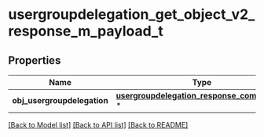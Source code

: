 # usergroupdelegation_get_object_v2_response_m_payload_t

## Properties
Name | Type | Description | Notes
------------ | ------------- | ------------- | -------------
**obj_usergroupdelegation** | [**usergroupdelegation_response_compound_t**](usergroupdelegation_response_compound.md) \* |  | 

[[Back to Model list]](../README.md#documentation-for-models) [[Back to API list]](../README.md#documentation-for-api-endpoints) [[Back to README]](../README.md)


